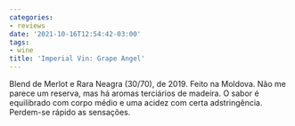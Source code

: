 ```yaml
---
categories:
- reviews
date: '2021-10-16T12:54:42-03:00'
tags:
- wine
title: 'Imperial Vin: Grape Angel'
---
```


Blend de Merlot e Rara Neagra (30/70), de 2019. Feito na Moldova. Não me parece um reserva, mas há aromas terciários de madeira. O sabor é equilibrado com corpo médio e uma acidez com certa adstringência. Perdem-se rápido as sensações.
